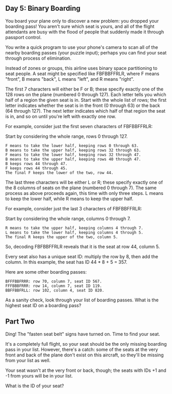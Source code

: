 
Day 5: Binary Boarding
----------------------

You board your plane only to discover a new problem: you dropped your boarding
pass! You aren't sure which seat is yours, and all of the flight attendants
are busy with the flood of people that suddenly made it through passport
control.

You write a quick program to use your phone's camera to scan all of the nearby
boarding passes (your puzzle input); perhaps you can find your seat through
process of elimination.

Instead of zones or groups, this airline uses binary space partitioning to
seat people. A seat might be specified like FBFBBFFRLR, where F means "front",
B means "back", L means "left", and R means "right".

The first 7 characters will either be F or B; these specify exactly one of the
128 rows on the plane (numbered 0 through 127). Each letter tells you which
half of a region the given seat is in. Start with the whole list of rows; the
first letter indicates whether the seat is in the front (0 through 63) or the
back (64 through 127). The next letter indicates which half of that region the
seat is in, and so on until you're left with exactly one row.

For example, consider just the first seven characters of FBFBBFFRLR:

Start by considering the whole range, rows 0 through 127.

	F means to take the lower half, keeping rows 0 through 63.
	B means to take the upper half, keeping rows 32 through 63.
	F means to take the lower half, keeping rows 32 through 47.
	B means to take the upper half, keeping rows 40 through 47.
	B keeps rows 44 through 47.
	F keeps rows 44 through 45.
	The final F keeps the lower of the two, row 44.

The last three characters will be either L or R; these specify exactly one of
the 8 columns of seats on the plane (numbered 0 through 7). The same process
as above proceeds again, this time with only three steps. L means to keep the
lower half, while R means to keep the upper half.

For example, consider just the last 3 characters of FBFBBFFRLR:

Start by considering the whole range, columns 0 through 7.

	R means to take the upper half, keeping columns 4 through 7.
	L means to take the lower half, keeping columns 4 through 5.
	The final R keeps the upper of the two, column 5.

So, decoding FBFBBFFRLR reveals that it is the seat at row 44, column 5.

Every seat also has a unique seat ID: multiply the row by 8, then add the
column. In this example, the seat has ID 44 * 8 + 5 = 357.

Here are some other boarding passes:

	BFFFBBFRRR: row 70, column 7, seat ID 567.
	FFFBBBFRRR: row 14, column 7, seat ID 119.
	BBFFBBFRLL: row 102, column 4, seat ID 820.

As a sanity check, look through your list of boarding passes. What is the
highest seat ID on a boarding pass?

Part Two
--------

Ding! The "fasten seat belt" signs have turned on. Time to find your seat.

It's a completely full flight, so your seat should be the only missing
boarding pass in your list. However, there's a catch: some of the seats at the
very front and back of the plane don't exist on this aircraft, so they'll be
missing from your list as well.

Your seat wasn't at the very front or back, though; the seats with IDs +1 and
-1 from yours will be in your list.

What is the ID of your seat?

